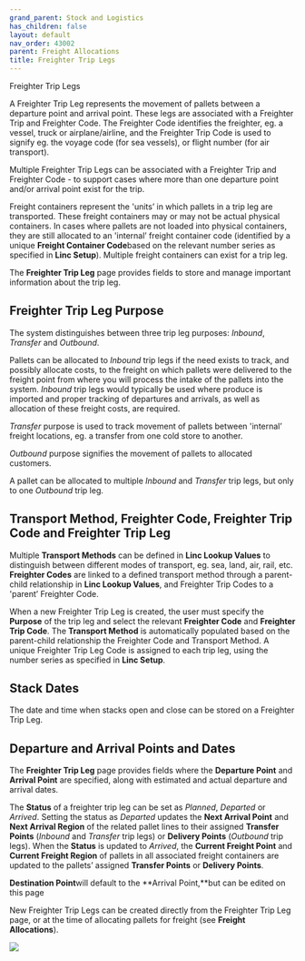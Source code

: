 ```yaml
---
grand_parent: Stock and Logistics
has_children: false
layout: default
nav_order: 43002
parent: Freight Allocations
title: Freighter Trip Legs
---
```


Freighter Trip Legs

A Freighter Trip Leg represents the movement of pallets between a departure point and arrival point. These legs are associated with a Freighter Trip and Freighter Code. The Freighter Code identifies the freighter, eg. a vessel, truck or airplane/airline, and the Freighter Trip Code is used to signify eg. the voyage code (for sea vessels), or flight number (for air transport).

Multiple Freighter Trip Legs can be associated with a Freighter Trip and Freighter Code - to support cases where more than one departure point and/or arrival point exist for the trip.

Freight containers represent the 'units’ in which pallets in a trip leg are transported. These freight containers may or may not be actual physical containers. In cases where pallets are not loaded into physical containers, they are still allocated to an 'internal’ freight container code (identified by a unique **Freight Container Code**based on the relevant number series as specified in **Linc Setup**). Multiple freight containers can exist for a trip leg.

The **Freighter Trip Leg** page provides fields to store and manage important information about the trip leg.

## **Freighter Trip Leg Purpose**

The system distinguishes between three trip leg purposes: *Inbound*, *Transfer* and *Outbound*.

Pallets can be allocated to *Inbound* trip legs if the need exists to track, and possibly allocate costs, to the freight on which pallets were delivered to the freight point from where you will process the intake of the pallets into the system. *Inbound* trip legs would typically be used where produce is imported and proper tracking of departures and arrivals, as well as allocation of these freight costs, are required.

*Transfer* purpose is used to track movement of pallets between 'internal’ freight locations, eg. a transfer from one cold store to another.

*Outbound* purpose signifies the movement of pallets to allocated customers.

A pallet can be allocated to multiple *Inbound* and *Transfer* trip legs, but only to one *Outbound* trip leg.

## **Transport Method, Freighter Code, Freighter Trip Code and Freighter Trip Leg**

Multiple **Transport Methods** can be defined in **Linc Lookup Values** to distinguish between different modes of transport, eg. sea, land, air, rail, etc. **Freighter Codes** are linked to a defined transport method through a parent-child relationship in **Linc Lookup Values**, and Freighter Trip Codes to a 'parent’ Freighter Code.

When a new Freighter Trip Leg is created, the user must specify the **Purpose** of the trip leg and select the relevant **Freighter Code** and **Freighter Trip Code**. The **Transport Method** is automatically populated based on the parent-child relationship the Freighter Code and Transport Method. A unique Freighter Trip Leg Code is assigned to each trip leg, using the number series as specified in **Linc Setup**.

## **Stack Dates**

The date and time when stacks open and close can be stored on a Freighter Trip Leg.

## **Departure and Arrival Points and Dates**

The **Freighter Trip Leg** page provides fields where the **Departure Point** and **Arrival Point** are specified, along with estimated and actual departure and arrival dates.

The **Status** of a freighter trip leg can be set as *Planned*, *Departed* or *Arrived*. Setting the status as *Departed* updates the **Next Arrival Point** and **Next Arrival Region** of the related pallet lines to their assigned **Transfer Points** (*Inbound* and *Transfer* trip legs) or **Delivery Points** (*Outbound* trip legs). When the **Status** is updated to *Arrived*, the **Current Freight Point** and **Current Freight Region** of pallets in all associated freight containers are updated to the pallets’ assigned **Transfer Points** or **Delivery Points**.

**Destination Point**will default to the **Arrival Point,**but can be edited on this page

New Freighter Trip Legs can be created directly from the Freighter Trip Leg page, or at the time of allocating pallets for freight (see **Freight Allocations**).

![](https://s3.amazonaws.com/cdn.freshdesk.com/data/helpdesk/attachments/production/8089916121/original/O9CAbv6-t1onWoYLGRv4Jj1nl1eF4688jg.png?1637132183)